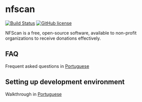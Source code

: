 # nfscan 
[![Build Status](https://travis-ci.org/nfscan/nfscan.svg?branch=master)](https://travis-ci.org/nfscan/nfscan) [![GitHub license](https://img.shields.io/badge/license-MIT-blue.svg)](https://raw.githubusercontent.com/nfscan/nfscan/master/LICENSE)

NFScan is a free, open-source software, available to non-profit organizations to receive donations effectively.

## FAQ

Frequent asked questions in [Portuguese](http://nfscan.cc/faq.html)

## Setting up development environment

Walkthrough in [Portuguese](https://github.com/nfscan/nfscan/wiki/Develpment-environment---%5BPortuguese%5D)
